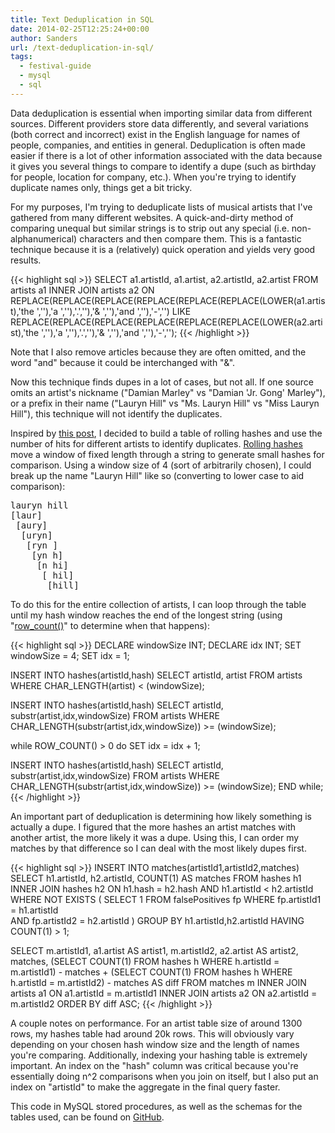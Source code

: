 ```yaml
---
title: Text Deduplication in SQL
date: 2014-02-25T12:25:24+00:00
author: Sanders
url: /text-deduplication-in-sql/
tags:
  - festival-guide
  - mysql
  - sql
---
```

Data deduplication is essential when importing similar data from different sources. Different providers store data differently, and several variations (both correct and incorrect) exist in the English language for names of people, companies, and entities in general. Deduplication is often made easier if there is a lot of other information associated with the data because it gives you several things to compare to identify a dupe (such as birthday for people, location for company, etc.). When you're trying to identify duplicate names only, things get a bit tricky.

For my purposes, I'm trying to deduplicate lists of musical artists that I've gathered from many different websites. A quick-and-dirty method of comparing unequal but similar strings is to strip out any special (i.e. non-alphanumerical) characters and then compare them. This is a fantastic technique because it is a (relatively) quick operation and yields very good results.

{{< highlight sql >}}
SELECT
  a1.artistId,
  a1.artist,
  a2.artistId,
  a2.artist
FROM artists a1
  INNER JOIN artists a2
  ON REPLACE(REPLACE(REPLACE(REPLACE(REPLACE(REPLACE(LOWER(a1.artist),'the ',''),'a ',''),'.',''),'& ',''),'and ',''),'-','') LIKE
    REPLACE(REPLACE(REPLACE(REPLACE(REPLACE(REPLACE(LOWER(a2.artist),'the ',''),'a ',''),'.',''),'& ',''),'and ',''),'-','');
{{< /highlight >}}

Note that I also remove articles because they are often omitted, and the word "and" because it could be interchanged with "&".

Now this technique finds dupes in a lot of cases, but not all. If one source omits an artist's nickname ("Damian Marley" vs "Damian 'Jr. Gong' Marley"), or a prefix in their name ("Lauryn Hill" vs "Ms. Lauryn Hill" vs "Miss Lauryn Hill"), this technique will not identify the duplicates.

Inspired by <a href="http://programmers.stackexchange.com/questions/107735/how-do-i-go-about-data-deduplication-at-scale" target="_blank">this post</a>, I decided to build a table of rolling hashes and use the number of hits for different artists to identify duplicates. <a href="http://en.wikipedia.org/wiki/Rolling_hash" target="_blank">Rolling hashes</a> move a window of fixed length through a string to generate small hashes for comparison. Using a window size of 4 (sort of arbitrarily chosen), I could break up the name "Lauryn Hill" like so (converting to lower case to aid comparison):

<div class="highlight">
<pre>lauryn hill
[laur]
 [aury]
  [uryn]
   [ryn ]
    [yn h]
     [n hi]
      [ hil]
       [hill]</pre>
</div>

To do this for the entire collection of artists, I can loop through the table until my hash window reaches the end of the longest string (using "<a href="https://dev.mysql.com/doc/refman/5.0/en/information-functions.html#function_row-count" target="_blank">row_count()</a>" to determine when that happens):

{{< highlight sql >}}
DECLARE windowSize INT;
DECLARE idx INT;
SET windowSize = 4;
SET idx = 1;

INSERT INTO hashes(artistId,hash)
SELECT
  artistId,
  artist
FROM artists
WHERE CHAR_LENGTH(artist) < (windowSize);

INSERT INTO hashes(artistId,hash)
SELECT
  artistId,
  substr(artist,idx,windowSize)
FROM artists
WHERE CHAR_LENGTH(substr(artist,idx,windowSize)) >= (windowSize);

while ROW_COUNT() > 0 do
  SET idx = idx + 1;

  INSERT INTO hashes(artistId,hash)
  SELECT
    artistId,
    substr(artist,idx,windowSize)
  FROM artists
  WHERE CHAR_LENGTH(substr(artist,idx,windowSize)) >= (windowSize);
END while;
{{< /highlight >}}

An important part of deduplication is determining how likely something is actually a dupe. I figured that the more hashes an artist matches with another artist, the more likely it was a dupe. Using this, I can order my matches by that difference so I can deal with the most likely dupes first.

{{< highlight sql >}}
INSERT INTO matches(artistId1,artistId2,matches)
SELECT
  h1.artistId,
  h2.artistId,
  COUNT(1) AS matches
FROM hashes h1
  INNER JOIN hashes h2
    ON h1.hash = h2.hash
    AND h1.artistId < h2.artistId
WHERE NOT EXISTS (
  SELECT 1 FROM falsePositives fp
  WHERE fp.artistId1 = h1.artistId  
  AND fp.artistId2 = h2.artistId
)
GROUP BY h1.artistId,h2.artistId HAVING COUNT(1) > 1;

SELECT
  m.artistId1,
  a1.artist AS artist1,
  m.artistId2,
  a2.artist AS artist2,
  matches,
  (SELECT COUNT(1) FROM hashes h WHERE h.artistId = m.artistId1) - matches +
  (SELECT COUNT(1) FROM hashes h WHERE h.artistId = m.artistId2) - matches AS diff
FROM matches m
  INNER JOIN artists a1
    ON a1.artistId = m.artistId1
  INNER JOIN artists a2
    ON a2.artistId = m.artistId2
ORDER BY diff ASC;
{{< /highlight >}}

A couple notes on performance. For an artist table size of around 1300 rows, my hashes table had around 20k rows. This will obviously vary depending on your chosen hash window size and the length of names you're comparing. Additionally, indexing your hashing table is extremely important. An index on the "hash" column was critical because you're essentially doing n^2 comparisons when you join on itself, but I also put an index on "artistId" to make the aggregate in the final query faster.

This code in MySQL stored procedures, as well as the schemas for the tables used, can be found on <a href="https://github.com/sedenardi/festival-guide/tree/master/db_models" target="_blank">GitHub</a>.

